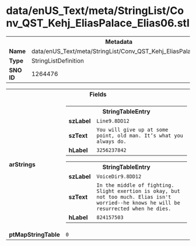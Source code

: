 <h1>data/enUS_Text/meta/StringList/Conv_QST_Kehj_EliasPalace_Elias06.stl</h1><table><tr><th colspan="100%">Metadata</th></tr><tr><td><b>Name</b></td><td>data/enUS_Text/meta/StringList/Conv_QST_Kehj_EliasPalace_Elias06.stl</td></tr><tr><td><b>Type</b></td><td>StringListDefinition</td></tr><tr><td><b>SNO ID</b></td><td>1264476</td></tr></table>

<table><tr><th colspan="100%">Fields</th></tr><tr><td><b>arStrings</b></td><td><table><tr><th colspan="100%">StringTableEntry</th></tr><tr><td><b>szLabel</b></td><td><code>Line9.8DD12</code></td></tr><tr><td><b>szText</b></td><td><code>You will give up at some point, old man. It’s what you always do.</code></td></tr><tr><td><b>hLabel</b></td><td><code>3256237842</code></td></tr></table>


<table><tr><th colspan="100%">StringTableEntry</th></tr><tr><td><b>szLabel</b></td><td><code>VoiceDir9.8DD12</code></td></tr><tr><td><b>szText</b></td><td><code>In the middle of fighting. Slight exertion is okay, but not too much. Elias isn't worried--he knows he will be resurrected when he dies.</code></td></tr><tr><td><b>hLabel</b></td><td><code>824157503</code></td></tr></table>


</td></tr><tr><td><b>ptMapStringTable</b></td><td><code>0</code></td></tr></table>

